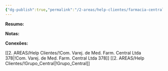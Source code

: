 ```yaml
---
{"dg-publish":true,"permalink":"/2-areas/help-clientes/farmacia-central-comercio-436/","dgPassFrontmatter":true,"created":"2025-07-01T13:56:31.480-03:00","updated":"2025-08-25T09:46:48.700-03:00"}
---
```


**Resumo:**



**Notas:**




**Conexões:**

[[2. AREAS/Help Clientes/!Com. Varej. de Med. Farm. Central Ltda 378\|!Com. Varej. de Med. Farm. Central Ltda 378]]
[[2. AREAS/Help Clientes/!Grupo_Central\|!Grupo_Central]]